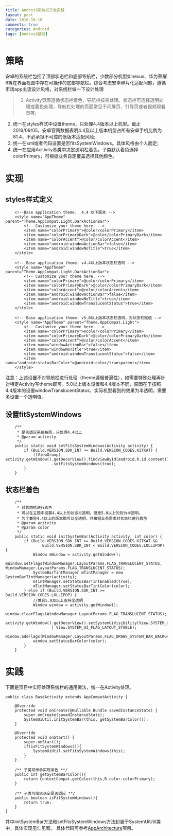 ```yaml
---
title: Android系统栏开发实践
layout: post
date: 2016-10-10 
comments: true
categories: Android
tags: [Android基础]
---
```

<!--more-->
# 策略
安卓的系统栏包括了顶部状态栏和底部导航栏，少数部分机型如nexus、华为荣耀6等在界面视图中存在可操作的底部导航栏。综合考虑安卓碎片化适配问题，遵循市场app主流设计风格，对系统栏做一下设计处理
>1. Activity页面遵循状态栏着色，导航栏按需处理。状态栏可选择透明处理或着色处理，导航栏处理的页面常见于闪屏页、引导页或者视频观看页等;
2. 统一在styles样式中设置theme，只处理4.4版本以上机型。截止2016/09/05，安卓官网数据表明4.4及以上版本机型占所有安卓手机比例为81.4，不必承担不可控的低版本适配风险;
3. 统一在xml或者代码设置是否fitsSystemWindows。具体风格由个人而定;
4. 统一在应用Acitivity基类中决定透明栏着色。子类默认着色选择colorPrimary，可根据业务自定覆盖选择其他颜色。

# 实现
## styles样式定义
```
    <!--Base application theme.  4.4 以下版本 -->
    <style name="AppTheme" parent="Theme.AppCompat.Light.DarkActionBar">
        <!-- Customize your theme here. -->
        <item name="colorPrimary">@color/colorPrimary</item>
        <item name="colorPrimaryDark">@color/colorPrimaryDark</item>
        <item name="colorAccent">@color/colorAccent</item>
        <item name="android:windowActionBar">false</item>
        <item name="android:windowNoTitle">true</item>
    </style>

    <!-- Base application theme. v4.4以上版本状态栏透明 -->
    <style name="AppTheme" parent="Theme.AppCompat.Light.DarkActionBar">
        <!-- Customize your theme here. -->
        <item name="colorPrimary">@color/colorPrimary</item>
        <item name="colorPrimaryDark">@color/colorPrimaryDark</item>
        <item name="colorAccent">@color/colorAccent</item>
        <item name="android:windowActionBar">false</item>
        <item name="android:windowNoTitle">true</item>
        <item name="android:windowTranslucentStatus">true</item>
    </style>

    <!-- Base application theme. v5.0以上版本状态栏透明，对状态栏赋值 -->
    <style name="AppTheme" parent="Theme.AppCompat.Light">
        <!-- Customize your theme here. -->
        <item name="colorPrimary">@color/colorPrimary</item>
        <item name="colorPrimaryDark">@color/colorPrimaryDark</item>
        <item name="colorAccent">@color/colorAccent</item>
        <item name="windowActionBar">false</item>
        <item name="windowNoTitle">true</item>
        <item name="android:windowTranslucentStatus">false</item>
        <item name="android:statusBarColor">@android:color/transparent</item>
    </style>
```
注意：上述设置不对导航栏进行处理（theme遵循普遍性），如需要特殊处理再针对特定Activity写theme即可。5.0以上版本设置和4.4版本不同，原因在于按照4.4版本的设置windowTranslucentStatus，实际机型看到的效果为半透明，需要多设置一个透明值。
## 设置fitSystemWindows
```
    /**
     * 是否适应系统布局，只处理4.4以上
     * @param activity
     */
    public static void setFitsSystemWindows(Activity activity) {
        if (Build.VERSION.SDK_INT >= Build.VERSION_CODES.KITKAT) {
            ((ViewGroup) activity.getWindow().getDecorView().findViewById(android.R.id.content)).getChildAt(0)
                    .setFitsSystemWindows(true);
        }
    }
```
##  状态栏着色
```
    /**
     * 对状态栏进行着色
     * 可以在主题中设置4.4以上的状态栏透明，但是5.0以上的则为半透明。
     * 为了兼容4.4以上的版本都可以全透明，并根据业务需求对状态栏进行着色
     * @param activity
     * @param color
     */
    public static void initSystemBar(Activity activity, int color) {
        if (Build.VERSION.SDK_INT >= Build.VERSION_CODES.KITKAT &&
                Build.VERSION.SDK_INT < Build.VERSION_CODES.LOLLIPOP) {
            Window mWindow = activity.getWindow();
            mWindow.setFlags(WindowManager.LayoutParams.FLAG_TRANSLUCENT_STATUS, WindowManager.LayoutParams.FLAG_TRANSLUCENT_STATUS);
            SystemBarTintManager mTintManager = new SystemBarTintManager(activity);
            mTintManager.setStatusBarTintEnabled(true);
            mTintManager.setStatusBarTintColor(color);
        } else if (Build.VERSION.SDK_INT >= Build.VERSION_CODES.LOLLIPOP) {
            //兼容5.0及以上支持全透明
            Window window = activity.getWindow();
            window.clearFlags(WindowManager.LayoutParams.FLAG_TRANSLUCENT_STATUS);
            activity.getWindow().getDecorView().setSystemUiVisibility(View.SYSTEM_UI_FLAG_LAYOUT_FULLSCREEN
                    | View.SYSTEM_UI_FLAG_LAYOUT_STABLE);
            window.addFlags(WindowManager.LayoutParams.FLAG_DRAWS_SYSTEM_BAR_BACKGROUNDS);
            window.setStatusBarColor(color);
        }
    }
```
# 实践
下面是项目中实际处理系统栏的通用做法，统一在Activity处理。
```
public class BaseActivity extends AppCompatActivity {

    @Override
    protected void onCreate(@Nullable Bundle savedInstanceState) {
        super.onCreate(savedInstanceState);
        SystemUiUtil.initSystemBar(this, getSystemBarColor());
    }

    @Override
    protected void onStart() {
        super.onStart();
        if(isFitSystemWindows()){
            SystemUiUtil.setFitsSystemWindows(this);
        }
    }

    /** 子类可继承实现染色 **/
    public int getSystemBarColor(){
        return ContextCompat.getColor(this,R.color.colorPrimary);
    }

    /** 子类可继承决定是否适应 **/
    public boolean isFitSystemWindows(){
        return true;
    }
}
```
其中initSystemBar方法和setFitsSystemWindows方法封装于SystemUiUtil类中，具体实现见仁见智。
具体代码可参考[AppArchitecture](https://github.com/YummyLau/AppArchitecture)项目。